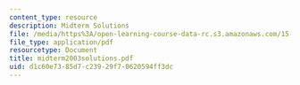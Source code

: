 ```yaml
---
content_type: resource
description: Midterm Solutions
file: /media/https%3A/open-learning-course-data-rc.s3.amazonaws.com/15-062-data-mining-spring-2003/d1c60e7385d7c23929f70620594ff3dc_midterm2003solutions.pdf
file_type: application/pdf
resourcetype: Document
title: midterm2003solutions.pdf
uid: d1c60e73-85d7-c239-29f7-0620594ff3dc
---
```

